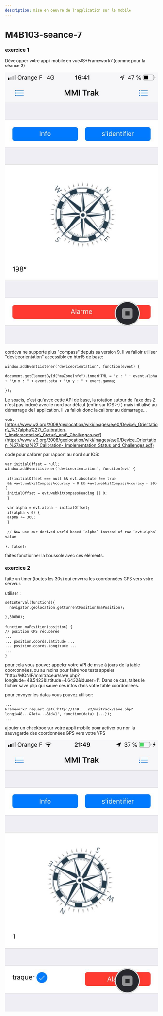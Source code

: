 ```yaml
---
description: mise en oeuvre de l'application sur le mobile
---
```


# M4B103-seance-7

### exercice 1

Développer votre appli mobile en vueJS+Framework7 \(comme pour la séance 3\)

![](.gitbook/assets/img_8920.jpg)

cordova ne  supporte plus  "compass" depuis sa version 9. Il va falloir utiliser "deviceorientation" accessible en html5 de base:

```text
window.addEventListener('deviceorientation', function(event) {
  
document.getElementById("maZoneInfo").innerHTML = "z : " + event.alpha + "\n x : " + event.beta + "\n y : " + event.gamma;
 
});
```

Le soucis, c'est qu'avec cette API de base, la rotation autour de l'axe des Z n'est pas indexé avec le nord par défaut \(enfin sur IOS :-\) \) mais initialisé au démarrage de l'application. Il va falloir donc la calibrer au démarrage...

voir: [https://www.w3.org/2008/geolocation/wiki/images/e/e0/Device\_Orientation\_%27alpha%27\_Calibration-\_Implementation\_Status\_and\_Challenges.pdf](https://www.w3.org/2008/geolocation/wiki/images/e/e0/Device_Orientation_%27alpha%27_Calibration-_Implementation_Status_and_Challenges.pdf)

code pour calibrer par rapport au nord sur IOS:

```text
var initialOffset = null;
window.addEventListener('deviceorientation', function(evt) {

 if(initialOffset === null && evt.absolute !== true
 && +evt.webkitCompassAccuracy > 0 && +evt.webkitCompassAccuracy < 50) {
 initialOffset = evt.webkitCompassHeading || 0;
 }

 var alpha = evt.alpha - initialOffset;
 if(alpha < 0) {
 alpha += 360;
 }

 // Now use our derived world-based `alpha` instead of raw `evt.alpha` value

}, false);
```

faites fonctionner la boussole avec ces éléments.

### exercice 2

faite un timer \(toutes les 30s\) qui enverra les coordonnées GPS vers votre serveur.

utiliser :

```text
setInterval(function(){
  navigator.geolocation.getCurrentPosition(maPosition);

},30000);

function maPosition(position) {
// position GPS récupérée
...
... position.coords.latitude ...
... position.coords.longitude ...
...
}
```

pour cela vous pouvez appeler votre API de mise à jours de la table coordonnées. ou au moins pour faire vos tests appeler "http://MONIP/mmitraceur/save.php?longitude=48.5423&latitude=4.6432&iduser=1". Dans ce cas, faites le fichier save.php qui sauve ces infos dans votre table coordonnées.

pour envoyer les datas vous pouvez utiliser:

```text
...
Framework7.request.get('http://149....82/mmiTrack/save.php?longi=48...&lat=...&id=1', function(data) {...});
...
```

ajouter un checkbox sur votre appli mobile pour activer ou non la sauvegarde des coordonnées GPS vers votre VPS

![](.gitbook/assets/img_8922.jpg)


